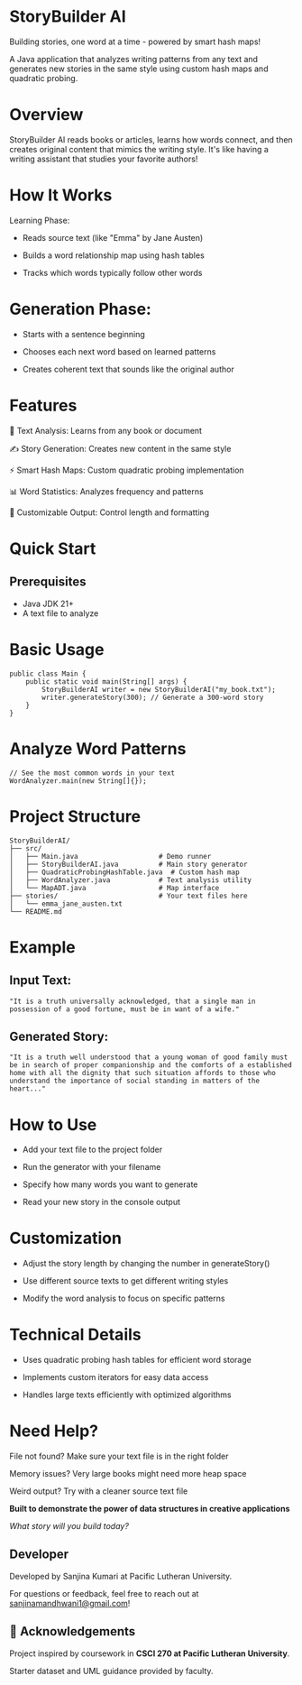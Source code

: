 # StoryBuilder AI
Building stories, one word at a time - powered by smart hash maps!

A Java application that analyzes writing patterns from any text and generates new stories in the same style using custom hash maps and quadratic probing.

# Overview
StoryBuilder AI reads books or articles, learns how words connect, and then creates original content that mimics the writing style. It's like having a writing assistant that studies your favorite authors!

# How It Works
Learning Phase:

- Reads source text (like "Emma" by Jane Austen)

- Builds a word relationship map using hash tables

- Tracks which words typically follow other words

# Generation Phase:

- Starts with a sentence beginning

- Chooses each next word based on learned patterns

- Creates coherent text that sounds like the original author

# Features
📖 Text Analysis: Learns from any book or document

✍️ Story Generation: Creates new content in the same style

⚡ Smart Hash Maps: Custom quadratic probing implementation

📊 Word Statistics: Analyzes frequency and patterns

🎯 Customizable Output: Control length and formatting

# Quick Start
## Prerequisites
- Java JDK 21+
- A text file to analyze

# Basic Usage

    public class Main {
        public static void main(String[] args) {
            StoryBuilderAI writer = new StoryBuilderAI("my_book.txt");
            writer.generateStory(300); // Generate a 300-word story
        }
    }

# Analyze Word Patterns

    // See the most common words in your text
    WordAnalyzer.main(new String[]{});

# Project Structure

    StoryBuilderAI/
    ├── src/
    │   ├── Main.java                    # Demo runner
    │   ├── StoryBuilderAI.java          # Main story generator
    │   ├── QuadraticProbingHashTable.java  # Custom hash map
    │   ├── WordAnalyzer.java            # Text analysis utility
    │   └── MapADT.java                  # Map interface
    ├── stories/                         # Your text files here
    │   └── emma_jane_austen.txt
    └── README.md

# Example
## Input Text:

    "It is a truth universally acknowledged, that a single man in possession of a good fortune, must be in want of a wife."

## Generated Story:

    "It is a truth well understood that a young woman of good family must be in search of proper companionship and the comforts of a established home with all the dignity that such situation affords to those who understand the importance of social standing in matters of the heart..."

# How to Use
- Add your text file to the project folder

- Run the generator with your filename

- Specify how many words you want to generate

- Read your new story in the console output

# Customization
- Adjust the story length by changing the number in generateStory()

- Use different source texts to get different writing styles

- Modify the word analysis to focus on specific patterns

# Technical Details
- Uses quadratic probing hash tables for efficient word storage

- Implements custom iterators for easy data access

- Handles large texts efficiently with optimized algorithms

# Need Help?
File not found? Make sure your text file is in the right folder

Memory issues? Very large books might need more heap space

Weird output? Try with a cleaner source text file

**Built to demonstrate the power of data structures in creative applications**

_What story will you build today?_

## Developer
  Developed by Sanjina Kumari at Pacific Lutheran University.
 
  For questions or feedback, feel free to reach out at sanjinamandhwani1@gmail.com!

## 📜 Acknowledgements
Project inspired by coursework in **CSCI 270 at Pacific Lutheran University**.  

Starter dataset and UML guidance provided by faculty.  
